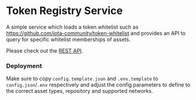 # Token Registry Service

A simple service which loads a token whitelist such as https://github.com/iota-community/token-whitelist and provides
an API to query for specific whitelist memberships of assets.

Please check out the [REST API](https://editor.swagger.io/?url=https://raw.githubusercontent.com/iotaledger/token-registry/main/rest-api.yml).

### Deployment

Make sure to copy `config.template.json` and `.env.template` to `config.json`/`.env` respectively and adjust the config
parameters to define to the correct asset types, repository and supported networks.